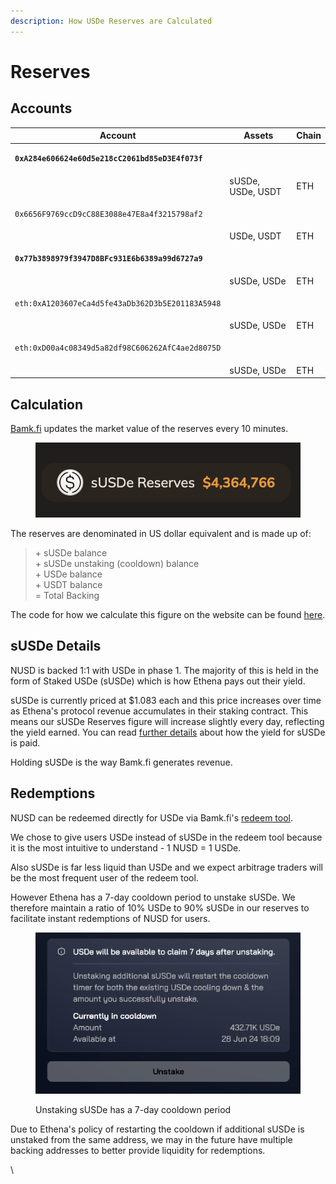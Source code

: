 ```yaml
---
description: How USDe Reserves are Calculated
---
```


# Reserves

## Accounts

| Account                                                                                                     | Assets            | Chain |
| ----------------------------------------------------------------------------------------------------------- | ----------------- | ----- |
| <pre data-full-width="true"><code><strong>0xA284e606624e60d5e218cC2061bd85eD3E4f073f
</strong></code></pre> | sUSDe, USDe, USDT | ETH   |
| <pre><code>0x6656F9769ccD9cC88E3088e47E8a4f3215798af2
</code></pre>                                         | USDe, USDT        | ETH   |
| <pre><code><strong>0x77b3898979f3947D8BFc931E6b6389a99d6727a9
</strong></code></pre>                        | sUSDe, USDe       | ETH   |
| <pre><code>eth:0xA1203607eCa4d5fe43aDb362D3b5E201183A5948
</code></pre>                                     | sUSDe, USDe       | ETH   |
| <pre><code>eth:0xD00a4c08349d5a82df98C606262AfC4ae2d8075D
</code></pre>                                     | sUSDe, USDe       | ETH   |

## Calculation

[Bamk.fi](https://bamk.fi) updates the market value of the reserves every 10 minutes.&#x20;

<figure><img src="../.gitbook/assets/Screenshot 2024-06-25 at 13.09.09.png" alt=""><figcaption></figcaption></figure>

The reserves are denominated in US dollar equivalent and is made up of:

> \+ sUSDe balance\
> \+ sUSDe unstaking (cooldown) balance\
> \+ USDe balance\
> \+ USDT balance\
> \= Total Backing

The code for how we calculate this figure on the website can be found [here](https://github.com/bamkfi/bamkfi-landing/blob/a8321bbbea58a17738dd9e2b60fc206ce138749b/src/app/page.tsx#L250).

## sUSDe Details

NUSD is backed 1:1 with USDe in phase 1. The majority of this is held in the form of Staked USDe (sUSDe) which is how Ethena pays out their yield.&#x20;

sUSDe is currently priced at $1.083 each and this price increases over time as Ethena's protocol revenue accumulates in their staking contract. This means our sUSDe Reserves figure will increase slightly every day, reflecting the yield earned. You can read [further details](https://ethena-labs.gitbook.io/ethena-labs/solution-design/staking-usde) about how the yield for sUSDe is paid.

Holding sUSDe is the way Bamk.fi generates revenue.

## Redemptions

NUSD can be redeemed directly for USDe via Bamk.fi's [redeem tool](https://docs.bamk.fi/bamkfi/how-tos/redeemnusd).&#x20;

We chose to give users USDe instead of sUSDe in the redeem tool because it is the most intuitive to understand - 1 NUSD = 1 USDe.&#x20;

Also sUSDe is far less liquid than USDe and we expect arbitrage traders will be the most frequent user of the redeem tool.

However Ethena has a 7-day cooldown period to unstake sUSDe. We therefore maintain a ratio of 10% USDe to 90% sUSDe in our reserves to facilitate instant redemptions of NUSD for users.&#x20;

<figure><img src="../.gitbook/assets/Screenshot 2024-06-21 at 23.37.48 2.png" alt=""><figcaption><p>Unstaking sUSDe has a 7-day cooldown period</p></figcaption></figure>

Due to Ethena's policy of restarting the cooldown if additional sUSDe is unstaked from the same address, we may in the future have multiple backing addresses to better provide liquidity for redemptions.

\
